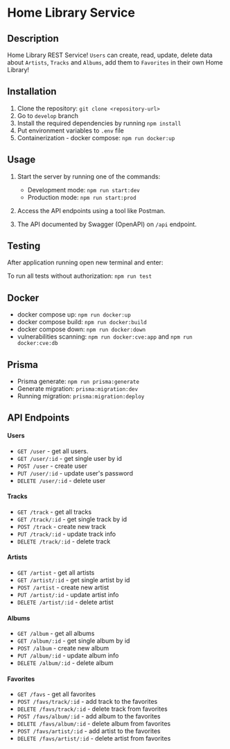 # Home Library Service

## Description

Home Library REST Service! `Users` can create, read, update, delete data about `Artists`, `Tracks` and `Albums`, add them to `Favorites` in their own Home Library!

## Installation

1. Clone the repository: `git clone <repository-url>`
2. Go to `develop` branch
3. Install the required dependencies by running `npm install`
4. Put environment variables to `.env` file
5. Containerization - docker compose: `npm run docker:up`

## Usage

1. Start the server by running one of the commands:

   - Development mode: `npm run start:dev`
   - Production mode: `npm run start:prod`

2. Access the API endpoints using a tool like Postman.

3. The API documented by Swagger (OpenAPI) on `/api` endpoint.

## Testing

After application running open new terminal and enter:

To run all tests without authorization: `npm run test`

## Docker 

 - docker compose up: `npm run docker:up`
 - docker compose build: `npm run docker:build`
 - docker compose down: `npm run docker:down`
 - vulnerabilities scanning: `npm run docker:cve:app` and `npm run docker:cve:db`

## Prisma

 - Prisma generate: `npm run prisma:generate` 
 - Generate migration: `prisma:migration:dev` 
 - Running migration: `prisma:migration:deploy` 

## API Endpoints

#### Users

- `GET /user` - get all users.
- `GET /user/:id` - get single user by id
- `POST /user` - create user
- `PUT /user/:id` - update user's password
- `DELETE /user/:id` - delete user

#### Tracks

- `GET /track` - get all tracks
- `GET /track/:id` - get single track by id
- `POST /track` - create new track
- `PUT /track/:id` - update track info
- `DELETE /track/:id` - delete track

#### Artists

- `GET /artist` - get all artists
- `GET /artist/:id` - get single artist by id
- `POST /artist` - create new artist
- `PUT /artist/:id` - update artist info
- `DELETE /artist/:id` - delete artist

#### Albums

- `GET /album` - get all albums
- `GET /album/:id` - get single album by id
- `POST /album` - create new album
- `PUT /album/:id` - update album info
- `DELETE /album/:id` - delete album

#### Favorites

- `GET /favs` - get all favorites
- `POST /favs/track/:id` - add track to the favorites
- `DELETE /favs/track/:id` - delete track from favorites
- `POST /favs/album/:id` - add album to the favorites
- `DELETE /favs/album/:id` - delete album from favorites
- `POST /favs/artist/:id` - add artist to the favorites
- `DELETE /favs/artist/:id` - delete artist from favorites
